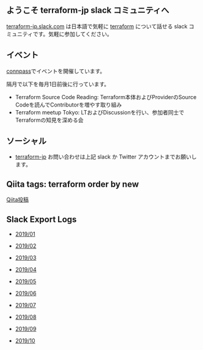 ## ようこそ terraform-jp slack コミュニティへ

[terraform-jp.slack.com](https://t.co/rlNg75MmHK?amp=1) は日本語で気軽に
[terraform](https://www.terraform.io/) について話せる slack コミュニティです。気軽に参加してください。

## イベント

[connpass](https://terraform-jp.connpass.com)でイベントを開催しています。

隔月で以下を毎月1日前後に行っています。
- Terraform Source Code Reading: Terraform本体およびProviderのSource Codeを読んでContributorを増やす取り組み
- Terraform meetup Tokyo: LTおよびDiscussionを行い、参加者同士でTerraformの知見を深める会

## ソーシャル

* [terraform-jp](https://twitter.com/terraform_jp) お問い合わせは上記 slack か Twitter アカウントまでお願いします。

## Qiita tags: terraform order by new

<a href="https://qiita.com/" data-qiita-widget data-tag="terraform" data-items="10" data-hide-header data-hide-footer>Qiita投稿</a>
<script src="https://qiita-widget.suin.io/widget.js" defer></script>

## Slack Export Logs

* [2019/01](/slack/20181231-20190131.zip)
* [2019/02](/slack/20190131-20190228.zip)
* [2019/03](/slack/20190228-20190331.zip)
* [2019/04](/slack/20190331-20190430.zip)
* [2019/05](/slack/20190430-20190531.zip)


* [2019/06](/slack/20190531-20190630.zip)
* [2019/07](/slack/20190630-20190731.zip)
* [2019/08](/slack/20190731-20190831.zip)
* [2019/09](/slack/20190831-20190930.zip)
* [2019/10](/slack/20190930-20191031.zip)

